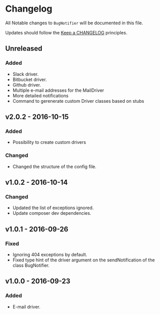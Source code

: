 # Changelog

All Notable changes to `BugNotifier` will be documented in this file.

Updates should follow the [Keep a CHANGELOG](http://keepachangelog.com/) principles.

## Unreleased

### Added
- Slack driver.
- Bitbucket driver.
- Github driver.
- Multiple e-mail addresses for the MailDriver
- More detailed notifications
- Command to gerenerate custom Driver classes based on stubs

## v2.0.2 - 2016-10-15

### Added
- Possibility to create custom drivers

### Changed
- Changed the structure of the config file.

## v1.0.2 - 2016-10-14

### Changed
- Updated the list of exceptions ignored.
- Update composer dev dependencies.

## v1.0.1 - 2016-09-26

### Fixed
- Ignoring 404 exceptions by default.
- Fixed type hint of the driver argument on the sendNotification of the class BugNotifier.

## v1.0.0 - 2016-09-23

### Added
- E-mail driver.
